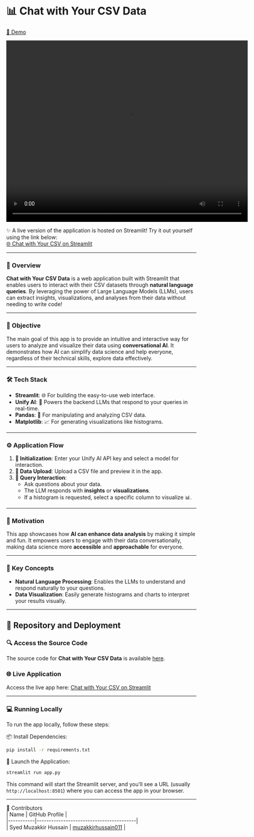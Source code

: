 # 📊 Chat with Your CSV Data  
[🚀 Demo](videos/Talk_To_Your_Data.mp4)  

<video width="640" height="480" autoplay>
  <source src="../../../../_static/chat_with_csv.mp4" type="video/mp4">
Your browser does not support the video tag.
</video>

✨ A live version of the application is hosted on Streamlit! Try it out yourself using the link below:  
[🌐 Chat with Your CSV on Streamlit](https://your-streamlit-app-url-here)  

---

### 🧐 Overview  
**Chat with Your CSV Data** is a web application built with Streamlit that enables users to interact with their CSV datasets through **natural language queries**. By leveraging the power of Large Language Models (LLMs), users can extract insights, visualizations, and analyses from their data without needing to write code!  

---

### 🎯 Objective  
The main goal of this app is to provide an intuitive and interactive way for users to analyze and visualize their data using **conversational AI**. It demonstrates how AI can simplify data science and help everyone, regardless of their technical skills, explore data effectively.  

---

### 🛠️ Tech Stack  
- **Streamlit**: 🌐 For building the easy-to-use web interface.  
- **Unify AI**: 🤖 Powers the backend LLMs that respond to your queries in real-time.  
- **Pandas**: 🐼 For manipulating and analyzing CSV data.  
- **Matplotlib**: 📈 For generating visualizations like histograms.  

---

### ⚙️ Application Flow  
1. **🔑 Initialization**: Enter your Unify AI API key and select a model for interaction.  
2. **📂 Data Upload**: Upload a CSV file and preview it in the app.  
3. **💬 Query Interaction**:  
   - Ask questions about your data.  
   - The LLM responds with **insights** or **visualizations**.  
   - If a histogram is requested, select a specific column to visualize 📊.  

---

### 🎨 Motivation  
This app showcases how **AI can enhance data analysis** by making it simple and fun. It empowers users to engage with their data conversationally, making data science more **accessible** and **approachable** for everyone.  

---

### 🧠 Key Concepts  
- **Natural Language Processing**: Enables the LLMs to understand and respond naturally to your questions.  
- **Data Visualization**: Easily generate histograms and charts to interpret your results visually.  

---

## 📂 Repository and Deployment  

### 🔍 Access the Source Code  
The source code for **Chat with Your CSV Data** is available [here](https://github.com/your-github-repo-link).  

### 🌐 Live Application  
Access the live app here: [Chat with Your CSV on Streamlit](https://your-streamlit-app-url-here)  

---

### 💻 Running Locally  
To run the app locally, follow these steps:  

📦 Install Dependencies:
```bash
pip install -r requirements.txt
```

🚀 Launch the Application:
```bash
streamlit run app.py
```
This command will start the Streamlit server, and you’ll see a URL (usually `http://localhost:8501`) where you can access the app in your browser.

---

👥 Contributors  
| Name      | GitHub Profile                          |  
|-----------|-----------------------------------------|  
| Syed Muzakkir Hussain | [muzakkirhussain011](https://github.com/muzakkirhussain011) |
